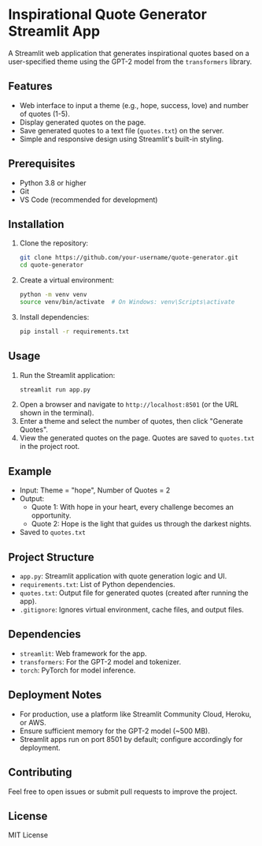 # Inspirational Quote Generator Streamlit App

A Streamlit web application that generates inspirational quotes based on a user-specified theme using the GPT-2 model from the `transformers` library.

## Features
- Web interface to input a theme (e.g., hope, success, love) and number of quotes (1-5).
- Display generated quotes on the page.
- Save generated quotes to a text file (`quotes.txt`) on the server.
- Simple and responsive design using Streamlit's built-in styling.

## Prerequisites
- Python 3.8 or higher
- Git
- VS Code (recommended for development)

## Installation
1. Clone the repository:
   ```bash
   git clone https://github.com/your-username/quote-generator.git
   cd quote-generator
   ```
2. Create a virtual environment:
   ```bash
   python -m venv venv
   source venv/bin/activate  # On Windows: venv\Scripts\activate
   ```
3. Install dependencies:
   ```bash
   pip install -r requirements.txt
   ```

## Usage
1. Run the Streamlit application:
   ```bash
   streamlit run app.py
   ```
2. Open a browser and navigate to `http://localhost:8501` (or the URL shown in the terminal).
3. Enter a theme and select the number of quotes, then click "Generate Quotes".
4. View the generated quotes on the page. Quotes are saved to `quotes.txt` in the project root.

## Example
- Input: Theme = "hope", Number of Quotes = 2
- Output:
  - Quote 1: With hope in your heart, every challenge becomes an opportunity.
  - Quote 2: Hope is the light that guides us through the darkest nights.
- Saved to `quotes.txt`

## Project Structure
- `app.py`: Streamlit application with quote generation logic and UI.
- `requirements.txt`: List of Python dependencies.
- `quotes.txt`: Output file for generated quotes (created after running the app).
- `.gitignore`: Ignores virtual environment, cache files, and output files.

## Dependencies
- `streamlit`: Web framework for the app.
- `transformers`: For the GPT-2 model and tokenizer.
- `torch`: PyTorch for model inference.

## Deployment Notes
- For production, use a platform like Streamlit Community Cloud, Heroku, or AWS.
- Ensure sufficient memory for the GPT-2 model (~500 MB).
- Streamlit apps run on port 8501 by default; configure accordingly for deployment.

## Contributing
Feel free to open issues or submit pull requests to improve the project.

## License
MIT License